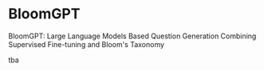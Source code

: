 # BloomGPT

BloomGPT: Large Language Models Based Question Generation Combining Supervised Fine-tuning and Bloom's Taxonomy

tba
